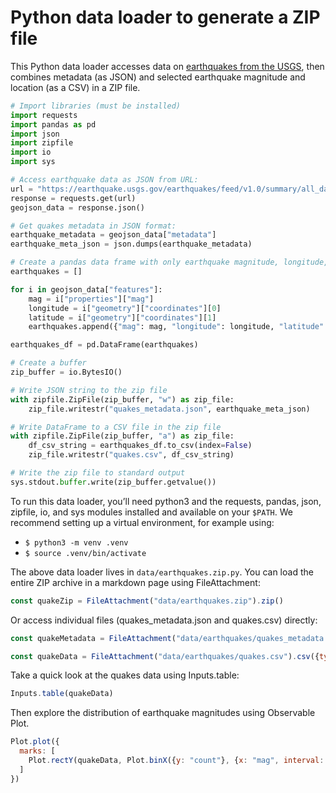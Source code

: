 # Python data loader to generate a ZIP file

This Python data loader accesses data on [earthquakes from the USGS](https://www.usgs.gov/programs/earthquake-hazards/earthquakes), then combines metadata (as JSON) and selected earthquake magnitude and location (as a CSV) in a ZIP file.

```python
# Import libraries (must be installed)
import requests
import pandas as pd
import json
import zipfile
import io
import sys

# Access earthquake data as JSON from URL:
url = "https://earthquake.usgs.gov/earthquakes/feed/v1.0/summary/all_day.geojson"
response = requests.get(url)
geojson_data = response.json()

# Get quakes metadata in JSON format:
earthquake_metadata = geojson_data["metadata"]
earthquake_meta_json = json.dumps(earthquake_metadata)

# Create a pandas data frame with only earthquake magnitude, longitude, and latitude:
earthquakes = []

for i in geojson_data["features"]:
    mag = i["properties"]["mag"]
    longitude = i["geometry"]["coordinates"][0]
    latitude = i["geometry"]["coordinates"][1]
    earthquakes.append({"mag": mag, "longitude": longitude, "latitude": latitude})

earthquakes_df = pd.DataFrame(earthquakes)

# Create a buffer
zip_buffer = io.BytesIO()

# Write JSON string to the zip file
with zipfile.ZipFile(zip_buffer, "w") as zip_file:
    zip_file.writestr("quakes_metadata.json", earthquake_meta_json)

# Write DataFrame to a CSV file in the zip file
with zipfile.ZipFile(zip_buffer, "a") as zip_file:
    df_csv_string = earthquakes_df.to_csv(index=False)
    zip_file.writestr("quakes.csv", df_csv_string)

# Write the zip file to standard output
sys.stdout.buffer.write(zip_buffer.getvalue())
```

<div class="note">

To run this data loader, you’ll need python3 and the requests, pandas, json, zipfile, io, and sys modules installed and available on your `$PATH`. We recommend setting up a virtual environment, for example using:

- `$ python3 -m venv .venv`
- `$ source .venv/bin/activate`

</div>

The above data loader lives in `data/earthquakes.zip.py`. You can load the entire ZIP archive in a markdown page using FileAttachment:

```js echo
const quakeZip = FileAttachment("data/earthquakes.zip").zip()
```

Or access individual files (quakes_metadata.json and quakes.csv) directly:

```js echo
const quakeMetadata = FileAttachment("data/earthquakes/quakes_metadata.json").json()
```

```js echo
const quakeData = FileAttachment("data/earthquakes/quakes.csv").csv({typed: true})
```

Take a quick look at the quakes data using Inputs.table:

```js echo
Inputs.table(quakeData)
```

Then explore the distribution of earthquake magnitudes using Observable Plot.

```js echo
Plot.plot({
  marks: [
    Plot.rectY(quakeData, Plot.binX({y: "count"}, {x: "mag", interval: 0.5}))
  ]
})
```
